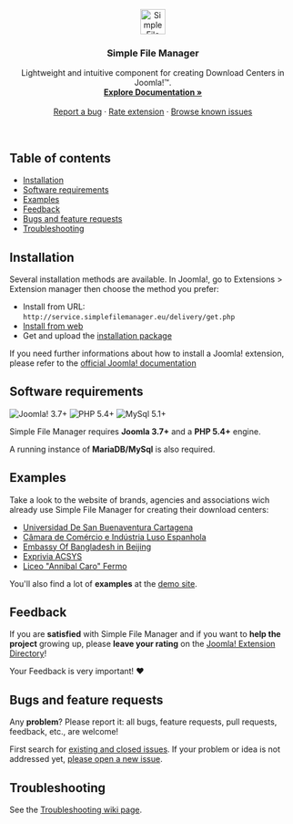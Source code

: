 <p align="center">
  <a href="http://simplefilemanager.eu/">
    <img src="http://simplefilemanager.eu/img/logo.svg#76365464555555555555555555555555555555555" alt="Simple File Manager" height="44">
  </a>

  <h3 align="center">Simple File Manager</h3>

  <p align="center">
    Lightweight and intuitive component for creating Download Centers in Joomla!&trade;.
    <br>
    <a href="https://github.com/gmansillo/simplefilemanager/wiki"><strong>Explore Documentation »</strong></a>
    <br>
    <br>
    <a href="https://github.com/gmansillo/simplefilemanager/issues/new">Report a bug</a>
    ·
    <a href="https://extensions.joomla.org/extension/simple-file-manager/">Rate extension</a>
    ·
    <a href="https://github.com/gmansillo/simplefilemanager/issues">Browse known issues</a>
  </p>
</p>

<br>


## Table of contents
- [Installation](#installation)
- [Software requirements](#software-requirements)
- [Examples](#examples)
- [Feedback](#feedback)
- [Bugs and feature requests](#bugs-and-feature-requests)
- [Troubleshooting](#troubleshooting)


## Installation

Several installation methods are available. 
In Joomla!, go to Extensions > Extension manager then choose the method you prefer:  

* Install from URL: ``` http://service.simplefilemanager.eu/delivery/get.php ```
* <a href="https://docs.joomla.org/Install_from_Web">Install from web</a>
* Get and upload the <a href="https://github.com/gmansillo/SimpleFileManager/releases">installation package</a> 
  
If you need further informations about how to install a Joomla! extension, please refer to the <a href="https://docs.joomla.org/Installing_an_extension" target="_blank">official Joomla! documentation</a>

  
## Software requirements

![Joomla! 3.7+](https://img.shields.io/badge/Joomla!-3.7+-blue.svg) ![PHP 5.4+](https://img.shields.io/badge/PHP-5.4+-brightgreen.svg)  ![MySql 5.1+](https://img.shields.io/badge/MySql-5.1+-orange.svg)

Simple File Manager requires __Joomla 3.7+__ and a __PHP 5.4+__ engine.  

A running instance of __MariaDB/MySql__ is also required.


## Examples

Take a look to the website of brands, agencies and associations wich already use Simple File Manager for creating their download centers:

- [Universidad De San Buenaventura Cartagena](http://www.usbcartagena.edu.co/new/index.php/investigaciones/reglamentos)
- [Câmara de Comércio e Indústria Luso Espanhola](https://www.portugalespanha.org/index.php/servicos/assessoria-comercial/oportunidades-de-negocio-espanha/portugal)
- [Embassy Of Bangladesh in Beijing](http://www.bdembassybeijing.com/index.php/en/commerce-en/downloadable-content-en)
- [Exprivia ACSYS](http://ark.acsys.it/index.php/download)
- [Liceo "Annibal Caro" Fermo](http://www.liceoannibalcaro.gov.it/fascicolo/)

You'll also find a lot of __examples__ at the [demo site](http://demo.simplefilemanager.eu/).

## Feedback

If you are __satisfied__ with Simple File Manager and if you want to __help the project__ growing up, please __leave your rating__ on the <a href="https://extensions.joomla.org/extension/simple-file-manager/">Joomla! Extension Directory</a>! 

Your Feedback is very important! :heart:


## Bugs and feature requests

Any __problem__? Please report it: all bugs, feature requests, pull requests, feedback, etc., are welcome!

First search for [existing and closed issues](https://github.com/gmansillo/simple/issues?utf8=%E2%9C%93&q=is%3Aissue). If your problem or idea is not addressed yet, [please open a new issue](https://github.com/gmansillo/simple/issues/new?template=issue).


## Troubleshooting

See the [Troubleshooting wiki page](https://github.com/gmansillo/simple/wiki/Troubleshooting).
